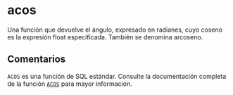 ﻿---
SidebarGroup: "index-math-functions"
Autogenerated: true
---

# acos


Una función que devuelve el ángulo, expresado en radianes, cuyo coseno es la expresión float especificada. También se denomina arcoseno.

## Comentarios

`ACOS` es una función de SQL estándar. Consulte la documentación completa de la función [`ACOS`](https://learn.microsoft.com/es-es/sql/t-sql/functions/acos-transact-sql) para mayor información.
